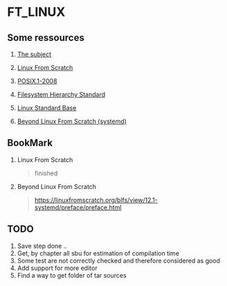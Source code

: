 # FT_LINUX

## Some ressources

1. [The subject](rsc/en.subject.pdf)
1. [Linux From Scratch](https://www.linuxfromscratch.org/lfs/view/stable/index.html)
1. [POSIX.1-2008](https://pubs.opengroup.org/onlinepubs/9699919799/)
1. [Filesystem Hierarchy Standard](https://refspecs.linuxfoundation.org/FHS_3.0/fhs/index.html)
1. [Linux Standard Base](https://refspecs.linuxfoundation.org/lsb.shtml)

1. [Beyond Linux From Scratch (systemd)](https://linuxfromscratch.org/blfs/view/12.1-systemd/)

## BookMark

1. Linux From Scratch
	> finished
2. Beyond Linux From Scratch
	> https://linuxfromscratch.org/blfs/view/12.1-systemd/preface/preface.html

## TODO

1. Save step done ..
1. Get, by chapter all sbu for estimation of compilation time
1. Some test are not correctly checked and therefore considered as good
1. Add support for more editor
1. Find a way to get folder of tar sources
